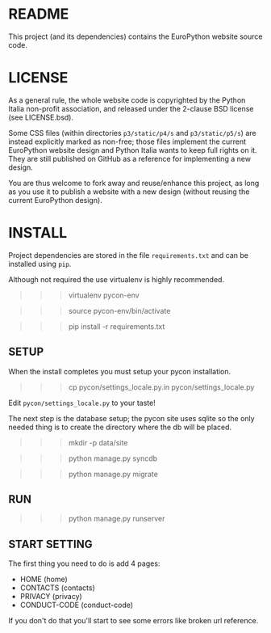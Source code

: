 README
======
This project (and its dependencies) contains the EuroPython website source code.

LICENSE
=======
As a general rule, the whole website code is copyrighted by the Python Italia non-profit association, and released under the 2-clause BSD license (see LICENSE.bsd).

Some CSS files (within directories `p3/static/p4/s` and `p3/static/p5/s`) are instead explicitly marked as non-free; those files implement the current EuroPython website design and Python Italia wants to keep full rights on it. They are still published on GitHub as a reference for implementing a new design.

You are thus welcome to fork away and reuse/enhance this project, as long as you use it to publish a website with a new design (without reusing the current EuroPython design).


INSTALL
=======

Project dependencies are stored in the file `requirements.txt` and can be
installed using `pip`.

Although not required the use virtualenv is highly recommended.

>>> virtualenv pycon-env

>>> source pycon-env/bin/activate

>>> pip install -r requirements.txt

SETUP
-----

When the install completes you must setup your pycon installation.

>>> cp pycon/settings_locale.py.in pycon/settings_locale.py

Edit `pycon/settings_locale.py` to your taste!

The next step is the database setup; the pycon site uses sqlite so the only
needed thing is to create the directory where the db will be placed.

>>> mkdir -p data/site

>>> python manage.py syncdb

>>> python manage.py migrate

RUN
-----

>>> python manage.py runserver

START SETTING
-----

The first thing you need to do is add 4 pages:

- HOME (home)
- CONTACTS (contacts)
- PRIVACY (privacy)
- CONDUCT-CODE (conduct-code)

If you don't do that you'll start to see some errors like broken url reference.

